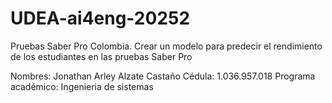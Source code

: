 # UDEA-ai4eng-20252
Pruebas Saber Pro Colombia. Crear un modelo para predecir el rendimiento de los estudiantes en las pruebas Saber Pro


 Nombres: Jonathan Arley Alzate Castaño
 Cédula: 1.036.957.018
 Programa académico: Ingenieria de sistemas
